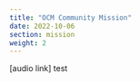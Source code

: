 ```yaml
---
title: "OCM Community Mission"
date: 2022-10-06
section: mission
weight: 2
---
```


[audio link] test